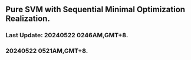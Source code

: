 ## Pure SVM with Sequential Minimal Optimization Realization.

### Last Update: 20240522 0246AM,GMT+8.

### 20240522 0521AM,GMT+8.
